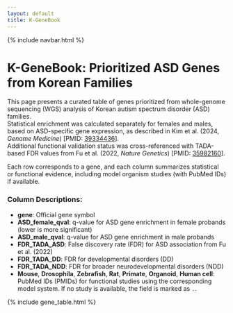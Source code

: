 ```yaml
---
layout: default
title: K-GeneBook
---
```


{% include navbar.html %}


# K-GeneBook: Prioritized ASD Genes from Korean Families

This page presents a curated table of genes prioritized from whole-genome sequencing (WGS) analysis of Korean autism spectrum disorder (ASD) families.  
Statistical enrichment was calculated separately for females and males, based on ASD-specific gene expression, as described in Kim et al. (2024, *Genome Medicine*) [PMID: [39334436](https://pubmed.ncbi.nlm.nih.gov/39334436/)].  
Additional functional validation status was cross-referenced with TADA-based FDR values from Fu et al. (2022, *Nature Genetics*) [PMID: [35982160](https://pubmed.ncbi.nlm.nih.gov/35982160/)].

Each row corresponds to a gene, and each column summarizes statistical or functional evidence, including model organism studies (with PubMed IDs) if available.

### Column Descriptions:

- **gene**: Official gene symbol  
- **ASD_female_qval**: q-value for ASD gene enrichment in female probands (lower is more significant)  
- **ASD_male_qval**: q-value for ASD gene enrichment in male probands  
- **FDR_TADA_ASD**: False discovery rate (FDR) for ASD association from Fu et al. (2022)  
- **FDR_TADA_DD**: FDR for developmental disorders (DD)  
- **FDR_TADA_NDD**: FDR for broader neurodevelopmental disorders (NDD)  
- **Mouse**, **Drosophila**, **Zebrafish**, **Rat**, **Primate**, **Organoid**, **Human cell**:  
  PubMed IDs (PMIDs) for functional studies using the corresponding model system. If no study is available, the field is marked as `.`.



{% include gene_table.html %}

<script src="{{ '/assets/js/plot.js' | relative_url }}"></script>
